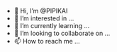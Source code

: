 - 👋 Hi, I’m @PIPIKAI
- 👀 I’m interested in ...
- 🌱 I’m currently learning ...
- 💞️ I’m looking to collaborate on ...
- 📫 How to reach me ...

<!---
PIPIKAI/PIPIKAI is a ✨ special ✨ repository because its `README.md` (this file) appears on your GitHub profile.
You can click the Preview link to take a look at your changes.
--->
